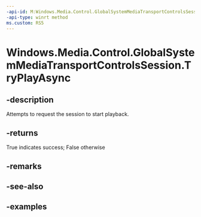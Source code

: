 ```yaml
---
-api-id: M:Windows.Media.Control.GlobalSystemMediaTransportControlsSession.TryPlayAsync
-api-type: winrt method
ms.custom: RS5
---
```


<!-- Method syntax.
public IAsyncOperation<bool> GlobalSystemMediaTransportControlsSession.TryPlayAsync()
-->

# Windows.Media.Control.GlobalSystemMediaTransportControlsSession.TryPlayAsync

## -description
Attempts to request the session to start playback.

## -returns
True indicates success; False otherwise

## -remarks

## -see-also

## -examples

